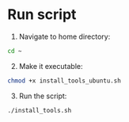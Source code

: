 # Run script

1. Navigate to home directory:
```bash
cd ~
```

2. Make it executable:
```bash
chmod +x install_tools_ubuntu.sh
```

3. Run the script:
```bash
./install_tools.sh
```
